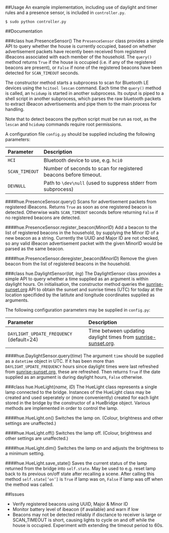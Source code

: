##Usage
An example implementation, including use of daylight and timer rules and a presence sensor, is included in `controller.py`.

`$ sudo python controller.py`

##Documentation

###class hue.PresenceSensor()
The `PresenceSensor` class provides a simple API to query whether the house is currently occupied, based on whether advertisement packets have recently been received from registered iBeacons associated with each member of the household.  The `query()` method returns `True` if the house is occupied (i.e. if any of the registered beacons are present), or `False` if none of the registered beacons have been detected for `SCAN_TIMEOUT` seconds.

The constructor method starts a subprocess to scan for Bluetooth LE devices using the `hcitool lescan` command.  Each time the `query()` method is called, an `hcidump` is started in another subprocess.  Its output is piped to a shell script in another subprocess, which parses the raw bluetooth packets to extract iBeacon advertisements and pipe them to the main process for handling.

Note that to detect beacons the python script must be run as root, as the `lescan` and `hcidump` commands require root permissions.

A configuration file `config.py` should be supplied including the following parameters:

|Parameter |Description |
|:---|:---|
|`HCI`|Bluetooth device to use, e.g. `hci0`|
|`SCAN_TIMEOUT`|Number of seconds to scan for registered beacons before timeout.|
|`DEVNULL`|Path to `\dev\null` (used to suppress stderr from subprocess)|

####hue.PresenceSensor.query()
Scans for advertisement packets from registered iBeacons.  Returns `True` as soon as one registered beacon is detected.  Otherwise waits `SCAN_TIMEOUT` seconds before returning `False` if no registered beacons are detected.

####hue.PresenceSensor.register_beacon(*MinorID*)
Add a beacon to the list of registered beacons in the household, by supplying the Minor ID of a new beacon as a string.  Currently the UUID and Major ID are not checked, so any valid iBeacon advertisement packet with the given MinorID would be parsed as the same beacon.

####hue.PresenceSensor.deregister_beacon(*MinorID*)
Remove the given beacon from the list of registered beacons in the household.

###class hue.DaylightSensor(*lat, lng*)
The DaylightSensor class provides a simple API to query whether a time supplied as an argument is within daylight hours. On initialisation, the constructor method queries the [sunrise-sunset.org](http://www.sunrise-sunset.org) API to obtain the sunset and sunrise times (UTC) for today at the location specifided by the latitute and longitude coordinates supplied as arguments.

The following  configuration parameters may be supplied in `config.py`:

Parameter | Description
:---|:---
`DAYLIGHT_UPDATE_FREQUENCY` (default=24) | Time between updating daylight times from [sunrise-sunset.org](http://www.sunrise-sunset.org).

####hue.DaylightSensor.query(*time*)
The argument `time` should be supplied as a `datetime` object in UTC.  If it has been more than `DAYLIGHT_UPDATE_FREQUENCY` hours since daylight times were last refreshed from [sunrise-sunset.org](http://www.sunrise-sunset.org), these are refreshed.  Then returns `True` if the date supplied as an argument is during daylight hours, `False` otherwise.

###class hue.HueLight(*name, ID*)
The HueLight class represents a single lamp connected to the bridge.  Instances of the HueLight class may be created and used seperately or (more conveniently) created for each light stored in the bridge by the constructor of a HueBridge object.  Various methods are implemented in order to control the lamp.

####hue.HueLight.on()
	Switches the lamp on.  (Colour, brightness and other settings are unaffected.)

####hue.HueLight.off()
	Switches the lamp off.  (Colour, brightness and other settings are unaffected.)

####hue.HueLight.dim()
	Switches the lamp on and adjusts the brightness to a minimum setting.

####hue.HueLight.save_state()
Saves the current status of the lamp returned from the bridge into `self.state`.  May be used to e.g. reset lamp back to its previous on/off state after recalling a scene.  After calling this method `self.state[’on’]` is `True` if lamp was on, `False` if lamp was off when the method was called.

##Issues
- Verify registered beacons using UUID, Major & Minor ID
- Monitor battery level of ibeacon (if available) and warn if low
- Beacons may not be detected reliably if  disctance to receiver is large or SCAN_TIMEOUT is short, causing lights to cycle on and off while the house is occupied.  Experiment with extending the timeout period to 60s.

